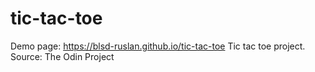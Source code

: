 # tic-tac-toe
Demo page:  https://blsd-ruslan.github.io/tic-tac-toe
Tic tac toe project. Source: The Odin Project
